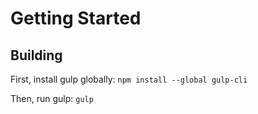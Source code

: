 # Getting Started

## Building

First, install gulp globally: `npm install --global gulp-cli`

Then, run gulp: `gulp`
